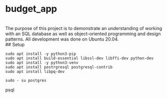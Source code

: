 # budget_app
<br>
The purpose of this project is to demonstrate an understanding of working with an SQL database as well as object-oriented programming and design patterns.  All development was done on Ubuntu 20.04.
<br>
## Setup


    sudo apt install -y python3-pip
    sudo apt install build-essential libssl-dev libffi-dev python-dev
    sudo apt install -y python3-venv
    sudo apt install postrgresql postgresql-contrib
    sudo apt install libpq-dev

    sudo - su postgres

psql
